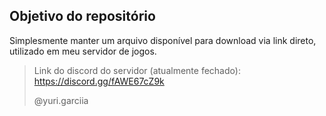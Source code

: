 ## Objetivo do repositório ##

Simplesmente manter um arquivo disponível para download via link direto, utilizado em meu servidor de jogos.


> Link do discord do servidor (atualmente fechado):  https://discord.gg/fAWE67cZ9k
>
> 
> @yuri.garciia
